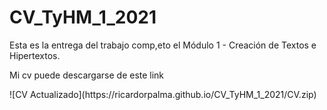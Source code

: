 # CV_TyHM_1_2021

Esta es la entrega del trabajo comp,eto el Módulo 1 - Creación de Textos e Hipertextos.

<p>

Mi cv puede descargarse de este link
<p>
![CV Actualizado](https://ricardorpalma.github.io/CV_TyHM_1_2021/CV.zip)
  
  
  

